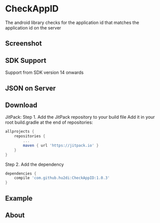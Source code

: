 # CheckAppID
The android library checks for the application id that matches the application id on the server
## Screenshot
## SDK Support
Support from SDK version 14 onwards
## JSON on Server
## Download
JitPack:
Step 1. Add the JitPack repository to your build file
Add it in your root build.gradle at the end of repositories:
```groovy
allprojects {
	repositories {
		...
		maven { url 'https://jitpack.io' }
	}
}
```
Step 2. Add the dependency
```groovy
dependencies {
    compile 'com.github.hu2di:CheckAppID:1.0.3'
}
```
## Example
## About
